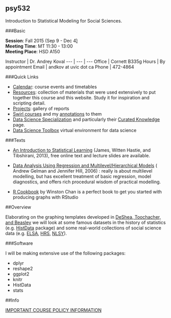 psy532
---

Introduction to Statistical Modeling  for Social Sciences. 

###Basic

**Session**:  	Fall 2015 (Sep 9 - Dec 4[)](https://github.com/andkov/psy532/edit/gh-pages/index.md)  
**Meeting Time**:		MT 11:30 - 13:00    
**Meeting Place**:		HSD A150  

Instructor | Dr. Andrey Koval
--- | --- | ---
Office       | Cornett B335g
Hours | By appointment
Email | andkov at uvic dot ca
Phone | 472-4864

###Quick Links
- [Calendar](./calendar.md): course events and timetables
- [Resources](./resources.md): collection of materials that were used extensively to put together this course and this website. Study it for inspiration and scripting detail.
- [Projects](./projects/README.md): gallery of reports
- [Swirl courses](https://github.com/swirldev/swirl_courses) and my [annotations](./materials/swirl/course_notes.md) to them 
- [Data Science Specialization](https://github.com/DataScienceSpecialization) and particularly their [Curated Knowledge](http://datasciencespecialization.github.io/curated/) page.  
- [Data Science Toolbox](http://datasciencetoolbox.org/) virtual environment for data science

###Texts

- [An Introduction to Statistical Learning](http://www-bcf.usc.edu/~gareth/ISL/) (James, Witten Hastie, and Tibshirani, 2013), free online text and lecture slides are available. 

- [Data Analysis Using Regression and Multilevel/Hierarchical Models](http://www.stat.columbia.edu/~gelman/arm/) ( Andrew Gelman and Jennifer Hill, 2006) : really is about multilevel modelling, but has excellent treatment of basic regression, model diagnostics, and offers rich procedural wisdom of practical modelling. 


- [R Cookbook](http://shop.oreilly.com/product/9780596809164.do) by Winston Chan  is a perfect book to get you started with producing graphs with RStudio




##Overview

  
Elaborating on the graphing templates developed in [DeShea, Toochacher, and Beasley]() we  will look at some famous datasets in the history of statistics (e.g. [HistData]() package) and some real-world collections of social science data (e.g. [ELSA](), [HRS](), [NLSY]()).
  
###Software  

I will be making extensive use of the following packages:
   - dplyr  
   - reshape2  
   - ggplot2  
   - knitr  
   - HistData  
   - stats  
   

##Info
  

[IMPORTANT COURSE POLICY INFORMATION](./policy.md)



